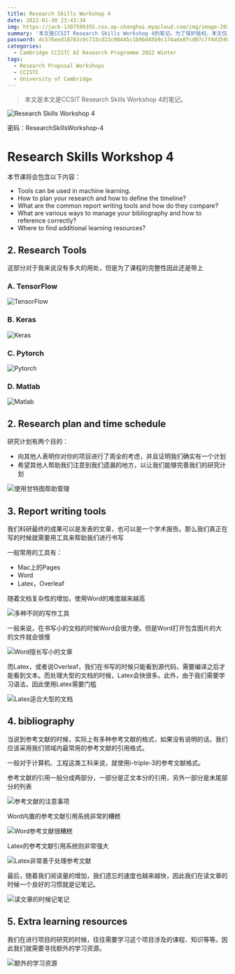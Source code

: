 ```yaml
---
title: Research Skills Workshop 4
date: 2022-01-30 23:43:34
img: https://jack-1307599355.cos.ap-shanghai.myqcloud.com/img/image-20220131002715395.png
summary: '本文是CCSIT Research Skills Workshop 4的笔记。为了保护版权，本文仅用作我的复习只用，因此并不会向所有人公开,抱歉了哈~'
password: dc576eed18783c9c733cd23c08445c1b9bd45b9c174ade8fcd07c7f4d3598b8b
categories:
  - Cambridge CCISTC AI Research Programme 2022 Winter
tags:
  - Research Proposal Workshops
  - CCISTC
  - University of Cambridge
---
```


> 本文是本文是CCSIT Research Skills Workshop 4的笔记。

![Research Skills Workshop 4](https://jack-1307599355.cos.ap-shanghai.myqcloud.com/img/image-20220131002715395.png)



密码：ResearchSkillsWorkshop-4





# Research Skills Workshop 4

本节课将会包含以下内容：

- Tools can be used in machine learning.
- How to plan your research and how to define the timeline?
- What are the common report writing tools and how do they compare?
- What are various ways to manage your bibliography and how to reference correctly?
- Where to find additional learning resources?





## 2. Research Tools

这部分对于我来说没有多大的用处，但是为了课程的完整性因此还是带上



### A. TensorFlow

![TensorFlow](https://jack-1307599355.cos.ap-shanghai.myqcloud.com/img/image-20220131004440842.png)





### B. Keras

![Keras](https://jack-1307599355.cos.ap-shanghai.myqcloud.com/img/image-20220131004646111.png)







### C. Pytorch

![Pytorch](https://jack-1307599355.cos.ap-shanghai.myqcloud.com/img/image-20220131004715335.png)



### D. Matlab

![Matlab](https://jack-1307599355.cos.ap-shanghai.myqcloud.com/img/image-20220131004813492.png)





## 2. Research plan and time schedule

研究计划有两个目的：

- 向其他人表明你对你的项目进行了周全的考虑，并且证明我们确实有一个计划
- 希望其他人帮助我们注意到我们遗漏的地方，以让我们能够完善我们的研究计划

![使用甘特图帮助管理](https://jack-1307599355.cos.ap-shanghai.myqcloud.com/img/image-20220131005254116.png)







## 3. Report writing tools

我们科研最终的成果可以是发表的文章，也可以是一个学术报告。那么我们真正在写的时候就需要用工具来帮助我们进行书写

一般常用的工具有：

- Mac上的Pages
- Word
- Latex，Overleaf

随着文档复杂性的增加，使用Word的难度越来越高

![多种不同的写作工具](https://jack-1307599355.cos.ap-shanghai.myqcloud.com/img/image-20220131102857249.png)



一般来说，在书写小的文档的时候Word会很方便。但是Word打开包含图片的大的文件就会很慢

![Word擅长写小的文章](https://jack-1307599355.cos.ap-shanghai.myqcloud.com/img/image-20220131103115550.png)



而Latex，或者说Overleaf，我们在书写的时候只能看到源代码，需要编译之后才能看到文本。而处理大型的文档的时候，Latex会快很多。此外，由于我们需要学习语法，因此使用Latex需要门槛

![Latex适合大型的文档](https://jack-1307599355.cos.ap-shanghai.myqcloud.com/img/image-20220131103251304.png)







## 4. bibliography

当说到参考文献的时候，实际上有多种参考文献的格式，如果没有说明的话，我们应该采用我们领域内最常用的参考文献的引用格式。

一般对于计算机、工程这类工科来说，就使用i-triple-3的参考文献格式。

参考文献的引用一般分成两部分，一部分是正文本分的引用，另外一部分是末尾部分的列表

![参考文献的注意事项](https://jack-1307599355.cos.ap-shanghai.myqcloud.com/img/image-20220131103511014.png)



Word内置的参考文献引用系统非常的糟糕

![Word参考文献很糟糕](https://jack-1307599355.cos.ap-shanghai.myqcloud.com/img/image-20220131104129042.png)



Latex的参考文献引用系统则非常强大

![Latex非常善于处理参考文献](https://jack-1307599355.cos.ap-shanghai.myqcloud.com/img/image-20220131104351609.png)





最后，随着我们阅读量的增加，我们遗忘的速度也越来越快，因此我们在读文章的时候一个良好的习惯就是记笔记。

![读文章的时候记笔记](https://jack-1307599355.cos.ap-shanghai.myqcloud.com/img/image-20220131104937246.png)







## 5. Extra learning resources

我们在进行项目的研究的时候，往往需要学习这个项目涉及的课程、知识等等。因此我们就需要寻找额外的学习资源。

![额外的学习资源](https://jack-1307599355.cos.ap-shanghai.myqcloud.com/img/image-20220131105231756.png)
